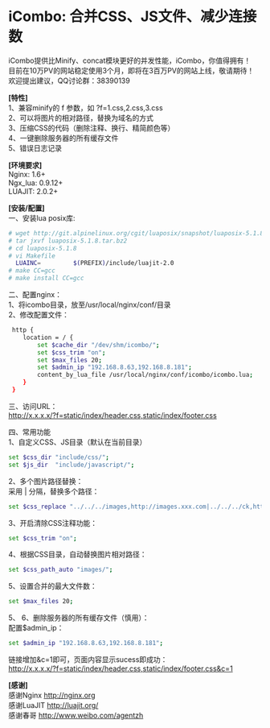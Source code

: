 iCombo: 合并CSS、JS文件、减少连接数
=======
iCombo提供比Minify、concat模块更好的并发性能，iCombo，你值得拥有！    
目前在10万PV的网站稳定使用3个月，即将在3百万PV的网站上线，敬请期待！  
欢迎提出建议，QQ讨论群：38390139   

**[特性]**  
1、兼容minify的 f 参数，如 ?f=1.css,2.css,3.css  
2、可以将图片的相对路径，替换为域名的方式   
3、压缩CSS的代码（删除注释、换行、精简颜色等）  
4、一键删除服务器的所有缓存文件  
5、错误日志记录

**[环境要求]**  
Nginx:   1.6+  
Ngx_lua: 0.9.12+  
LUAJIT:  2.0.2+

**[安装/配置]**  
一、安装lua posix库:  
```bash
# wget http://git.alpinelinux.org/cgit/luaposix/snapshot/luaposix-5.1.8.tar.bz2
# tar jxvf luaposix-5.1.8.tar.bz2
# cd luaposix-5.1.8
# vi Makefile
  LUAINC=         $(PREFIX)/include/luajit-2.0
# make CC=gcc
# make install CC=gcc
```

二、配置nginx：  
1、将icombo目录，放至/usr/local/nginx/conf/目录  
2、修改配置文件：  
```bash
 http {
    location = / {
        set $cache_dir "/dev/shm/icombo/";
        set $css_trim "on";
        set $max_files 20;
        set $admin_ip "192.168.8.63,192.168.8.181";
        content_by_lua_file /usr/local/nginx/conf/icombo/icombo.lua;
    }
 }
```
三、访问URL：  
http://x.x.x.x/?f=static/index/header.css,static/index/footer.css

四、常用功能  
1、自定义CSS、JS目录（默认在当前目录）
```bash
set $css_dir "include/css/";
set $js_dir  "include/javascript/";
```
2、多个图片路径替换：  
采用 | 分隔，替换多个路径：  
```bash
set $css_replace "../../../images,http://images.xxx.com|../../../ck,http://images.xxx.com";
```
3、开启清除CSS注释功能：
```bash
set $css_trim "on";
```
4、根据CSS目录，自动替换图片相对路径：
```bash
set $css_path_auto "images/";
```
5、设置合并的最大文件数：
```bash
set $max_files 20;
```
5、
6、删除服务器的所有缓存文件（慎用）：  
配置$admin_ip：
```bash
set $admin_ip "192.168.8.63,192.168.8.181";  
```
链接增加&c=1即可，页面内容显示sucess即成功：  
http://x.x.x.x/?f=static/index/header.css,static/index/footer.css&c=1

**[感谢]**  
感谢Nginx   http://nginx.org  
感谢LuaJIT  http://luajit.org/  
感谢春哥    http://www.weibo.com/agentzh

